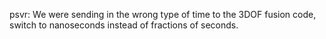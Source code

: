psvr: We were sending in the wrong type of time to the 3DOF fusion code,
switch to nanoseconds instead of fractions of seconds.
